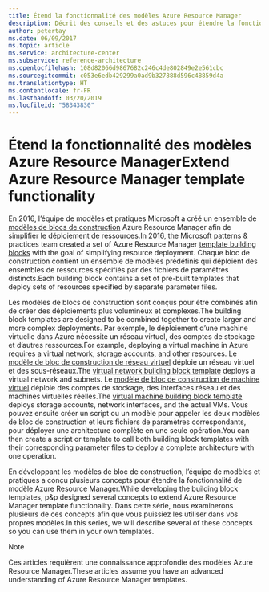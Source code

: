 ```yaml
---
title: Étend la fonctionnalité des modèles Azure Resource Manager
description: Décrit des conseils et des astuces pour étendre la fonctionnalité des modèles Azure Resource Manager.
author: petertay
ms.date: 06/09/2017
ms.topic: article
ms.service: architecture-center
ms.subservice: reference-architecture
ms.openlocfilehash: 108d82066d9867682c246c4de802849e2e561cbc
ms.sourcegitcommit: c053e6edb429299a0ad9b327888d596c48859d4a
ms.translationtype: HT
ms.contentlocale: fr-FR
ms.lasthandoff: 03/20/2019
ms.locfileid: "58343830"
---
```

# <a name="extend-azure-resource-manager-template-functionality"></a><span data-ttu-id="e4452-103">Étend la fonctionnalité des modèles Azure Resource Manager</span><span class="sxs-lookup"><span data-stu-id="e4452-103">Extend Azure Resource Manager template functionality</span></span>

<span data-ttu-id="e4452-104">En 2016, l’équipe de modèles et pratiques Microsoft a créé un ensemble de [modèles de blocs de construction](https://github.com/mspnp/template-building-blocks/wiki) Azure Resource Manager afin de simplifier le déploiement de ressources.</span><span class="sxs-lookup"><span data-stu-id="e4452-104">In 2016, the Microsoft patterns & practices team created a set of Azure Resource Manager [template building blocks](https://github.com/mspnp/template-building-blocks/wiki) with the goal of simplifying resource deployment.</span></span> <span data-ttu-id="e4452-105">Chaque bloc de construction contient un ensemble de modèles prédéfinis qui déploient des ensembles de ressources spécifiés par des fichiers de paramètres distincts.</span><span class="sxs-lookup"><span data-stu-id="e4452-105">Each building block contains a set of pre-built templates that deploy sets of resources specified by separate parameter files.</span></span>

<span data-ttu-id="e4452-106">Les modèles de blocs de construction sont conçus pour être combinés afin de créer des déploiements plus volumineux et complexes.</span><span class="sxs-lookup"><span data-stu-id="e4452-106">The building block templates are designed to be combined together to create larger and more complex deployments.</span></span> <span data-ttu-id="e4452-107">Par exemple, le déploiement d’une machine virtuelle dans Azure nécessite un réseau virtuel, des comptes de stockage et d’autres ressources.</span><span class="sxs-lookup"><span data-stu-id="e4452-107">For example, deploying a virtual machine in Azure requires a virtual network, storage accounts, and other resources.</span></span> <span data-ttu-id="e4452-108">Le [modèle de bloc de construction de réseau virtuel](https://github.com/mspnp/template-building-blocks/wiki/VNet-(v1)) déploie un réseau virtuel et des sous-réseaux.</span><span class="sxs-lookup"><span data-stu-id="e4452-108">The [virtual network building block template](https://github.com/mspnp/template-building-blocks/wiki/VNet-(v1)) deploys a virtual network and subnets.</span></span> <span data-ttu-id="e4452-109">Le [modèle de bloc de construction de machine virtuel](https://github.com/mspnp/template-building-blocks/wiki/Windows-and-Linux-VMs-(v1)) déploie des comptes de stockage, des interfaces réseau et des machines virtuelles réelles.</span><span class="sxs-lookup"><span data-stu-id="e4452-109">The [virtual machine building block template](https://github.com/mspnp/template-building-blocks/wiki/Windows-and-Linux-VMs-(v1)) deploys storage accounts, network interfaces, and the actual VMs.</span></span> <span data-ttu-id="e4452-110">Vous pouvez ensuite créer un script ou un modèle pour appeler les deux modèles de bloc de construction et leurs fichiers de paramètres correspondants, pour déployer une architecture complète en une seule opération.</span><span class="sxs-lookup"><span data-stu-id="e4452-110">You can then create a script or template to call both building block templates with their corresponding parameter files to deploy a complete architecture with one operation.</span></span>

<span data-ttu-id="e4452-111">En développant les modèles de bloc de construction, l’équipe de modèles et pratiques a conçu plusieurs concepts pour étendre la fonctionnalité de modèle Azure Resource Manager.</span><span class="sxs-lookup"><span data-stu-id="e4452-111">While developing the building block templates, p&p designed several concepts to extend Azure Resource Manager template functionality.</span></span> <span data-ttu-id="e4452-112">Dans cette série, nous examinerons plusieurs de ces concepts afin que vous puissiez les utiliser dans vos propres modèles.</span><span class="sxs-lookup"><span data-stu-id="e4452-112">In this series, we will describe several of these concepts so you can use them in your own templates.</span></span>

> [!NOTE]
> <span data-ttu-id="e4452-113">Ces articles requièrent une connaissance approfondie des modèles Azure Resource Manager.</span><span class="sxs-lookup"><span data-stu-id="e4452-113">These articles assume you have an advanced understanding of Azure Resource Manager templates.</span></span>